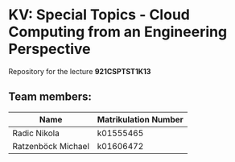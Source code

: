 # KV: Special Topics - Cloud Computing from an Engineering Perspective
Repository for the lecture **921CSPTST1K13**

## Team members:
| Name                | Matrikulation Number |
| ------------------- | :------------------- |
| Radic  Nikola       | k01555465            |
| Ratzenböck  Michael | k01606472            |